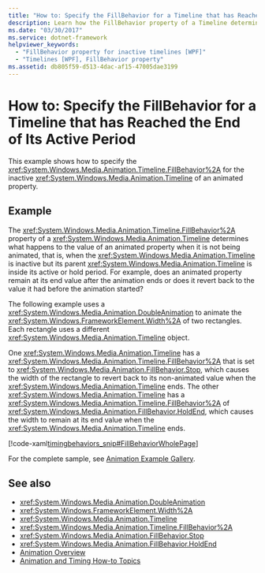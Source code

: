 ```yaml
---
title: "How to: Specify the FillBehavior for a Timeline that has Reached the End of Its Active Period"
description: Learn how the FillBehavior property of a Timeline determines what happens to the value of an animated property when the Timeline is inactive.
ms.date: "03/30/2017"
ms.service: dotnet-framework
helpviewer_keywords:
  - "FillBehavior property for inactive timelines [WPF]"
  - "Timelines [WPF], FillBehavior property"
ms.assetid: db805f59-d513-4dac-af15-47005dae3199
---
```

# How to: Specify the FillBehavior for a Timeline that has Reached the End of Its Active Period

This example shows how to specify the <xref:System.Windows.Media.Animation.Timeline.FillBehavior%2A> for the inactive <xref:System.Windows.Media.Animation.Timeline> of an animated property.

## Example

The <xref:System.Windows.Media.Animation.Timeline.FillBehavior%2A> property of a <xref:System.Windows.Media.Animation.Timeline> determines what happens to the value of an animated property when it is not being animated, that is, when the <xref:System.Windows.Media.Animation.Timeline> is inactive but its parent <xref:System.Windows.Media.Animation.Timeline> is inside its active or hold period. For example, does an animated property remain at its end value after the animation ends or does it revert back to the value it had before the animation started?

The following example uses a <xref:System.Windows.Media.Animation.DoubleAnimation> to animate the <xref:System.Windows.FrameworkElement.Width%2A> of two rectangles. Each rectangle uses a different <xref:System.Windows.Media.Animation.Timeline> object.

One <xref:System.Windows.Media.Animation.Timeline> has a <xref:System.Windows.Media.Animation.Timeline.FillBehavior%2A> that is set to <xref:System.Windows.Media.Animation.FillBehavior.Stop>, which causes the width of the rectangle to revert back to its non-animated value when the <xref:System.Windows.Media.Animation.Timeline> ends. The other <xref:System.Windows.Media.Animation.Timeline> has a <xref:System.Windows.Media.Animation.Timeline.FillBehavior%2A> of <xref:System.Windows.Media.Animation.FillBehavior.HoldEnd>, which causes the width to remain at its end value when the <xref:System.Windows.Media.Animation.Timeline> ends.

[!code-xaml[timingbehaviors_snip#FillBehaviorWholePage](~/samples/snippets/csharp/VS_Snippets_Wpf/timingbehaviors_snip/CSharp/FillBehaviorExample.xaml#fillbehaviorwholepage)]

For the complete sample, see [Animation Example Gallery](https://github.com/Microsoft/WPF-Samples/tree/master/Animation/AnimationExamples).

## See also

- <xref:System.Windows.Media.Animation.DoubleAnimation>
- <xref:System.Windows.FrameworkElement.Width%2A>
- <xref:System.Windows.Media.Animation.Timeline>
- <xref:System.Windows.Media.Animation.Timeline.FillBehavior%2A>
- <xref:System.Windows.Media.Animation.FillBehavior.Stop>
- <xref:System.Windows.Media.Animation.FillBehavior.HoldEnd>
- [Animation Overview](animation-overview.md)
- [Animation and Timing How-to Topics](animation-and-timing-how-to-topics.md)
